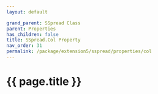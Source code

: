 ```yaml
---
layout: default

grand_parent: SSpread Class
parent: Properties
has_children: false
title: SSpread.Col Property
nav_order: 31
permalink: /package/extension5/sspread/properties/col
---
```

# {{ page.title }}

